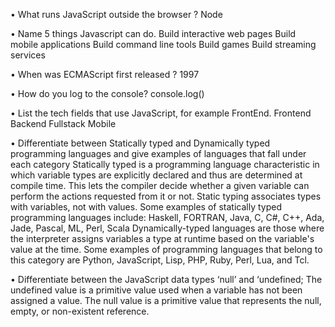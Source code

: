 • What runs JavaScript outside the browser ?
Node

• Name 5 things Javascript can do.
Build interactive web pages
Build mobile applications
Build command line tools
Build games
Build streaming services

• When was ECMAScript first released ?
1997

• How do you log to the console?
console.log()

• List the tech fields that use JavaScript, for example FrontEnd.
Frontend
Backend
Fullstack 
Mobile 

• Differentiate between Statically typed and Dynamically typed programming languages and give examples of languages that fall under each category
Statically typed is a programming language characteristic in which variable types are explicitly declared and thus are determined at compile time. This lets the compiler decide whether a given variable can perform the actions requested from it or not. Static typing associates types with variables, not with values. Some examples of statically typed programming languages include: Haskell, FORTRAN, Java, C, C#, C++, Ada, Jade, Pascal, ML, Perl, Scala
Dynamically-typed languages are those where the interpreter assigns variables a type at runtime based on the variable's value at the time. Some examples of programming languages that belong to this category are Python, JavaScript, Lisp, PHP, Ruby, Perl, Lua, and Tcl.

• Differentiate between the JavaScript data types ‘null’ and ‘undefined;
The undefined value is a primitive value used when a variable has not been assigned a value. The null value is a primitive value that represents the null, empty, or non-existent reference.